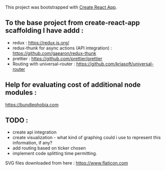 This project was bootstrapped with [Create React App](https://github.com/facebookincubator/create-react-app).


## To the base project from create-react-app scaffolding I have addd : 

- redux : https://redux.js.org/
- redux-thunk for async actions (API integration) : https://github.com/gaearon/redux-thunk
- prettier : https://github.com/prettier/prettier 
- Routing with universal-router : https://github.com/kriasoft/universal-router


## Help for evaluating cost of additional node modules : 

https://bundlephobia.com

## TODO :  

- create api integration
- create visualization - what kind of graphing could i use to represent this information, if any? 
- add routing based on ticker chosen
- implement code splitting time permitting.

SVG files downloaded from here : 
https://www.flaticon.com